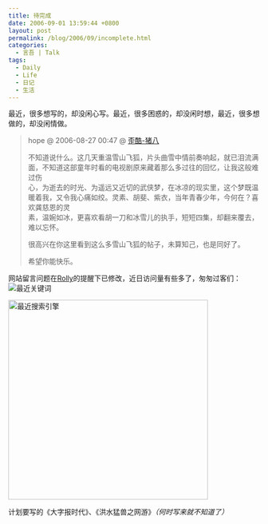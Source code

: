 ```yaml
---
title: 待完成
date: 2006-09-01 13:59:44 +0800
layout: post
permalink: /blog/2006/09/incomplete.html
categories:
  - 言吾 | Talk
tags:
  - Daily
  - Life
  - 日记
  - 生活
---
```

最近，很多想写的，却没闲心写。最近，很多困惑的，却没闲时想，最近，很多想做的，却没闲情做。

> hope @ 2006-08-27 00:47 @ <a href="http://zhu8.yculblog.com/post.613045.html#followups_1851561" title="凤飞飞_追梦人、萨冈、孤独" target="_blank">歪酷-猪八</a>
> 
> 不知道说什么。这几天重温雪山飞狐，片头曲雪中情前奏响起，就已泪流满面，不知道这部童年时看的电视剧原来藏着那么多过往的回忆，让我这般难过伤  
> 心，为逝去的时光、为遥远又近切的武侠梦，在冰凉的现实里，这个梦既温暖着我，又令我心痛如绞。灵素、胡斐、紫衣，当年青春少年，今何在？喜欢龚慈恩的灵  
> 素，温婉如冰，更喜欢看胡一刀和冰雪儿的执手，短短四集，却翻来覆去，难以忘怀。
> 
> 很高兴在你这里看到这么多雪山飞狐的帖子，未算知己，也是同好了。
> 
> 希望你能快乐。 

网站留言问题在<a href="http://www.rolly.cn/" target="_blank">Rolly</a>的提醒下已修改，近日访问量有些多了，匆匆过客们：  
<img src="http://junnie.3322.org/images/zhu8.net/zhu8-net-keywords.jpg" title="最近关键词" alt="最近关键词" class="centered" />

<img src="http://junnie.3322.org/images/zhu8.net/zhu8-net-searchengine.jpg" title="最近搜索引擎" alt="最近搜索引擎" class="centered" width="400" />

计划要写的《大字报时代》、《洪水猛兽之网游》*（何时写来就不知道了）*